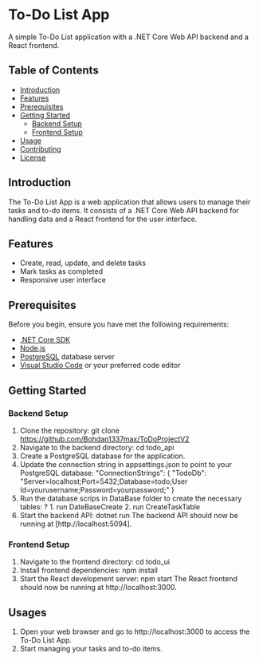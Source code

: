 # To-Do List App

A simple To-Do List application with a .NET Core Web API backend and a React frontend.

## Table of Contents

- [Introduction](#introduction)
- [Features](#features)
- [Prerequisites](#prerequisites)
- [Getting Started](#getting-started)
  - [Backend Setup](#backend-setup)
  - [Frontend Setup](#frontend-setup)
- [Usage](#usage)
- [Contributing](#contributing)
- [License](#license)

## Introduction

The To-Do List App is a web application that allows users to manage their tasks and to-do items. It consists of a .NET Core Web API backend for handling data and a React frontend for the user interface.

## Features

- Create, read, update, and delete tasks
- Mark tasks as completed
- Responsive user interface

## Prerequisites

Before you begin, ensure you have met the following requirements:

- [.NET Core SDK](https://dotnet.microsoft.com/download/dotnet)
- [Node.js](https://nodejs.org/)
- [PostgreSQL](https://www.postgresql.org/) database server
- [Visual Studio Code](https://code.visualstudio.com/) or your preferred code editor

## Getting Started

### Backend Setup

1. Clone the repository:
  git clone https://github.com/Bohdan1337max/ToDoProjectV2
2. Navigate to the backend directory:
  cd todo_api
3. Create a PostgreSQL database for the application.  
4. Update the connection string in appsettings.json to point to your PostgreSQL database:
  "ConnectionStrings": {
   "TodoDb": "Server=localhost;Port=5432;Database=todo;User Id=yourusername;Password=yourpassword;"
  }
5. Run the database scrips in DataBase folder to create the necessary tables:
   ? 1. run DateBaseCreate
     2. run CreateTaskTable
6. Start the backend API:
  dotnet run
The backend API should now be running at [http://localhost:5094].

### Frontend Setup

1. Navigate to the frontend directory: cd todo_ui
2. Install frontend dependencies: npm install
3. Start the React development server: npm start
The React frontend should now be running at http://localhost:3000.
## Usages

1. Open your web browser and go to http://localhost:3000 to access the To-Do List App.
2. Start managing your tasks and to-do items.
